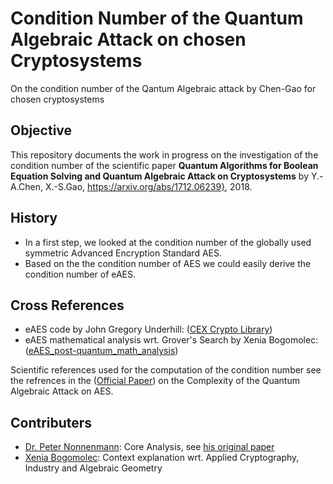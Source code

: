 # Condition Number of the Quantum Algebraic Attack on chosen Cryptosystems

On the condition number of the Qantum Algebraic attack by Chen-Gao for chosen cryptosystems

## Objective

This repository documents the work in progress on the investigation of the condition number of the scientific paper
**Quantum Algorithms for Boolean Equation Solving and Quantum Algebraic Attack on Cryptosystems**
by Y.-A.Chen, X.-S.Gao, https://arxiv.org/abs/1712.06239}, 2018.


## History

* In a first step, we looked at the condition number of the globally used symmetric Advanced Encryption Standard AES. 
* Based on the the condition number of AES we could easily derive the condition number of eAES.


## Cross References

* eAES code by John Gregory Underhill: ([CEX Crypto Library](https://github.com/Steppenwolfe65/CEX))
* eAES mathematical analysis wrt. Grover's Search by Xenia Bogomolec: ([eAES_post-quantum_math_analysis](https://github.com/XeniaGabriela/eAES_post-quantum_math_analysis))

Scientific references used for the computation of the condition number see the refrences in the ([Official Paper](
https://github.com/XeniaGabriela/QAA_Condition_Nr/blob/master/official_paper/QAA_on_AES_paper.pdf)) on the Complexity of the Quantum Algebraic Attack on AES.

## Contributers
* [Dr. Peter Nonnenmann](https://www.linkedin.com/in/peter-dr-nonnenmann-737857a0/): Core Analysis, see [his original paper](https://github.com/XeniaGabriela/QAA_Condition_Nr/tree/master/results_nonnenmann_rump)
* [Xenia Bogomolec](https://www.linkedin.com/in/xenia-bogomolec-532981a6/): Context explanation wrt. Applied Cryptography, Industry and Algebraic Geometry
